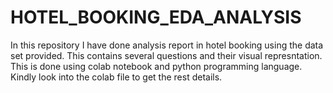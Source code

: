 # HOTEL_BOOKING_EDA_ANALYSIS
In this repository I have done analysis report in hotel booking using the data set provided. This contains several questions and their visual represntation. This is done using colab notebook and python programming language.
Kindly look into the colab file to get the rest details.
